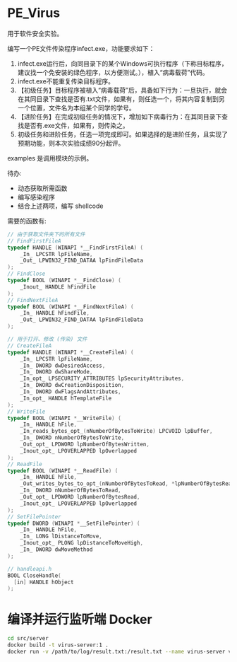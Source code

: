 # PE_Virus

用于软件安全实验。

编写一个PE文件传染程序infect.exe，功能要求如下：

1. infect.exe运行后，向同目录下的某个Windows可执行程序（下称目标程序，建议找一个免安装的绿色程序，以方便测试。），植入“病毒载荷”代码。
2. infect.exe不能重复传染目标程序。
3. 【初级任务】目标程序被植入“病毒载荷”后，具备如下行为：一旦执行，就会在其同目录下查找是否有.txt文件，如果有，则任选一个，将其内容复制到另一个位置，文件名为本组某个同学的学号。
4. 【进阶任务】在完成初级任务的情况下，增加如下病毒行为：在其同目录下查找是否有.exe文件，如果有，则传染之。
5. 初级任务和进阶任务，任选一项完成即可。如果选择的是进阶任务，且实现了预期功能，则本次实验成绩90分起评。

examples 是调用模块的示例。

待办:

- 动态获取所需函数
- 编写感染程序
- 结合上述两项，编写 shellcode

需要的函数有:

```c
// 由于获取文件夹下的所有文件
// FindFirstFileA
typedef HANDLE (WINAPI *__FindFirstFileA) (
    _In_ LPCSTR lpFileName,
    _Out_ LPWIN32_FIND_DATAA lpFindFileData
);
// FindClose
typedef BOOL (WINAPI *__FindClose) (
    _Inout_ HANDLE hFindFile
);
// FindNextFileA
typedef BOOL (WINAPI *__FindNextFileA) (
    _In_ HANDLE hFindFile,
    _Out_ LPWIN32_FIND_DATAA lpFindFileData
);

// 用于打开、修改 (传染) 文件
// CreateFileA
typedef HANDLE (WINAPI *__CreateFileA) (
    _In_ LPCSTR lpFileName,
    _In_ DWORD dwDesiredAccess,
    _In_ DWORD dwShareMode,
    _In_opt_ LPSECURITY_ATTRIBUTES lpSecurityAttributes,
    _In_ DWORD dwCreationDisposition,
    _In_ DWORD dwFlagsAndAttributes,
    _In_opt_ HANDLE hTemplateFile
);
// WriteFile
typedef BOOL (WINAPI *__WriteFile) (
    _In_ HANDLE hFile,
    _In_reads_bytes_opt_(nNumberOfBytesToWrite) LPCVOID lpBuffer,
    _In_ DWORD nNumberOfBytesToWrite,
    _Out_opt_ LPDWORD lpNumberOfBytesWritten,
    _Inout_opt_ LPOVERLAPPED lpOverlapped
);
// ReadFile
typedef BOOL (WINAPI *__ReadFile) (
    _In_ HANDLE hFile,
    _Out_writes_bytes_to_opt_(nNumberOfBytesToRead, *lpNumberOfBytesRead) __out_data_source(FILE) LPVOID lpBuffer,
    _In_ DWORD nNumberOfBytesToRead,
    _Out_opt_ LPDWORD lpNumberOfBytesRead,
    _Inout_opt_ LPOVERLAPPED lpOverlapped
);
// SetFilePointer
typedef DWORD (WINAPI *__SetFilePointer) (
    _In_ HANDLE hFile,
    _In_ LONG lDistanceToMove,
    _Inout_opt_ PLONG lpDistanceToMoveHigh,
    _In_ DWORD dwMoveMethod
);

// handleapi.h
BOOL CloseHandle(
  [in] HANDLE hObject
);
```

# 编译并运行监听端 Docker

```bash
cd src/server
docker build -t virus-server:1 .
docker run -v /path/to/log/result.txt:/result.txt --name virus-server virus-server
```